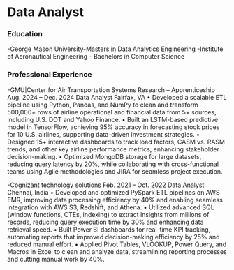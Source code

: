 # Data Analyst

### Education
-George Mason University-Masters in Data Analytics Engineering
-Institute of Aeronautical Engineering - Bachelors in Computer Science

### Professional Experience
-GMU|Center for Air Transportation Systems Research – Apprenticeship Aug. 2024 – Dec. 2024
Data Analyst Fairfax, VA
  • Developed a scalable ETL pipeline using Python, Pandas, and NumPy to clean and transform 500,000+ rows of airline
    operational and financial data from 5+ sources, including U.S. DOT and Yahoo Finance.
  • Built an LSTM-based predictive model in TensorFlow, achieving 95% accuracy in forecasting stock prices for 10 U.S.
    airlines, supporting data-driven investment strategies.
  • Designed 15+ interactive dashboards to track load factors, CASM vs. RASM trends, and other key airline performance
    metrics, enhancing stakeholder decision-making.
  • Optimized MongoDB storage for large datasets, reducing query latency by 20%, while collaborating with cross-functional
    teams using Agile methodologies and JIRA for seamless project execution.

-Cognizant technology solutions Feb. 2021 – Oct. 2022
Data Analyst Chennai, India
• Developed and optimized PySpark ETL pipelines on AWS EMR, improving data processing efficiency by 40% and
enabling seamless integration with AWS S3, Redshift, and Athena.
• Utilized advanced SQL (window functions, CTEs, indexing) to extract insights from millions of records, reducing query
execution time by 30% and enhancing data retrieval speed.
• Built Power BI dashboards for real-time KPI tracking, automating reports that improved decision-making efficiency by
25% and reduced manual effort.
• Applied Pivot Tables, VLOOKUP, Power Query, and Macros in Excel to clean and analyze data, streamlining reporting
processes and cutting manual work by 40%.
